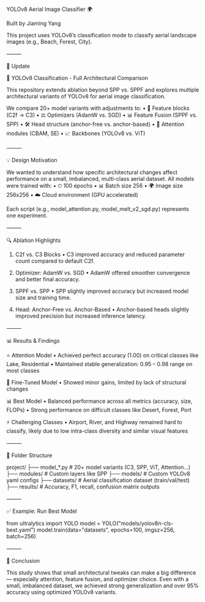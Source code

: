 YOLOv8 Aerial Image Classifier 🌍

Built by Jiaming Yang

This project uses YOLOv8’s classification mode to classify aerial landscape images (e.g., Beach, Forest, City).

⸻

🔧 Update

🧪 YOLOv8 Classification - Full Architectural Comparison

This repository extends ablation beyond SPP vs. SPPF and explores multiple architectural variants of YOLOv8 for aerial image classification.

We compare 20+ model variants with adjustments to:
	•	🧳 Feature blocks (C2f → C3)
	•	⚖️ Optimizers (AdamW vs. SGD)
	•	📊 Feature Fusion (SPPF vs. SPP)
	•	🛠️ Head structure (anchor-free vs. anchor-based)
	•	🤖 Attention modules (CBAM, SE)
	•	📈 Backbones (YOLOv8 vs. ViT)

⸻

💡 Design Motivation

We wanted to understand how specific architectural changes affect performance on a small, imbalanced, multi-class aerial dataset.
All models were trained with:
	•	⏱ 100 epochs
	•	📊 Batch size 256
	•	🌍 Image size 256x256
	•	☁️ Cloud environment (GPU accelerated)

Each script (e.g., model_attention.py, model_melt_v2_sgd.py) represents one experiment.

⸻

🔍 Ablation Highlights

1. C2f vs. C3 Blocks
	•	C3 improved accuracy and reduced parameter count compared to default C2f.

2. Optimizer: AdamW vs. SGD
	•	AdamW offered smoother convergence and better final accuracy.

3. SPPF vs. SPP
	•	SPP slightly improved accuracy but increased model size and training time.

4. Head: Anchor-Free vs. Anchor-Based
	•	Anchor-based heads slightly improved precision but increased inference latency.

⸻

📊 Results & Findings

⭐ Attention Model
	•	Achieved perfect accuracy (1.00) on critical classes like Lake, Residential
	•	Maintained stable generalization: 0.95 – 0.98 range on most classes

🔗 Fine-Tuned Model
	•	Showed minor gains, limited by lack of structural changes

📊 Best Model
	•	Balanced performance across all metrics (accuracy, size, FLOPs)
	•	Strong performance on difficult classes like Desert, Forest, Port

⚡ Challenging Classes
	•	Airport, River, and Highway remained hard to classify, likely due to low intra-class diversity and similar visual features

⸻

📆 Folder Structure

project/
├── model_*.py                    # 20+ model variants (C3, SPP, ViT, Attention...)
├── modules/                      # Custom layers like SPP
├── models/                       # Custom YOLOv8 yaml configs
├── datasets/                     # Aerial classification dataset (train/val/test)
├── results/                      # Accuracy, F1, recall, confusion matrix outputs



⸻

✅ Example: Run Best Model

from ultralytics import YOLO
model = YOLO("models/yolov8n-cls-best.yaml")
model.train(data="datasets", epochs=100, imgsz=256, batch=256)



⸻

🚀 Conclusion

This study shows that small architectural tweaks can make a big difference — especially attention, feature fusion, and optimizer choice.
Even with a small, imbalanced dataset, we achieved strong generalization and over 95% accuracy using optimized YOLOv8 variants.